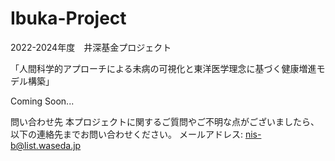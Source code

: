 # Ibuka-Project

2022-2024年度　井深基金プロジェクト

「人間科学的アプローチによる未病の可視化と東洋医学理念に基づく健康増進モデル構築」

Coming Soon...

問い合わせ先
本プロジェクトに関するご質問やご不明な点がございましたら、以下の連絡先までお問い合わせください。
メールアドレス: nis-b@list.waseda.jp
